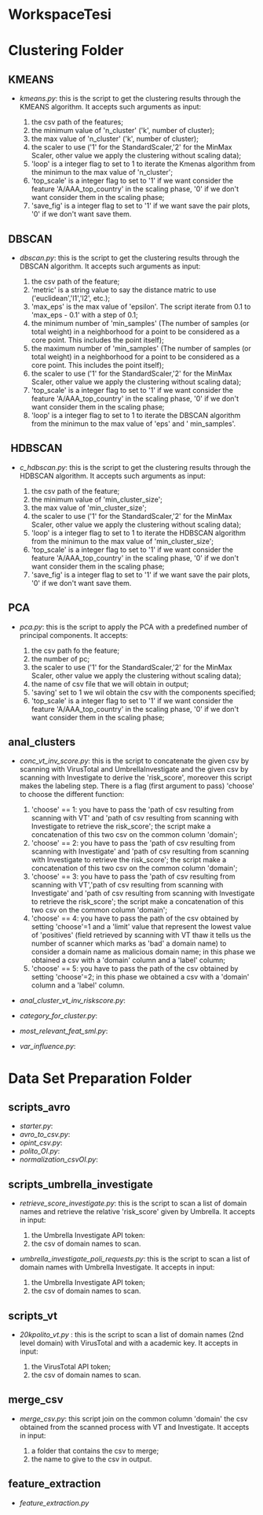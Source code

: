# WorkspaceTesi


# Clustering Folder

## KMEANS
* *kmeans.py*: this is the script to get the clustering results through the KMEANS algorithm. It accepts such arguments as input:
    
    1. the csv path of the features;
    2. the minimum value of 'n_cluster' ('k', number of cluster);
    3. the max value of 'n_cluster' ('k', number of cluster);
    4. the scaler to use ('1' for the StandardScaler,'2' for the MinMax Scaler, other value we apply the clustering without scaling data);
    5. 'loop' is a integer flag to set to 1 to iterate the Kmenas algorithm from the minimun to the max value of 'n_cluster';
    6. 'top_scale' is a integer flag to set to '1' if we want consider the feature 'A/AAA_top_country' in the scaling phase, '0' if we don't want consider them in the scaling phase;
    7. 'save_fig' is a integer flag to set to '1' if we want save the pair plots, '0' if we don't want save them.
## DBSCAN
* *dbscan.py*: this is the script to get the clustering results through the DBSCAN algorithm. It accepts such arguments as input:

    1. the csv path of the feature;
    2. 'metric' is a string value to say the distance matric to use ('euclidean','l1','l2', etc.);
    3. 'max_eps' is the max value of 'epsilon'. The script iterate from 0.1 to 'max_eps - 0.1' with a step of 0.1;
    4. the minimum number of 'min_samples' (The number of samples (or total weight) in a neighborhood for a point to be considered as a core point. This includes the point itself);
    5. the maximum number of 'min_samples' (The number of samples (or total weight) in a neighborhood for a point to be considered as a core point. This includes the point itself);
    6. the scaler to use ('1' for the StandardScaler,'2' for the MinMax Scaler, other value we apply the clustering without scaling data);
    7. 'top_scale' is a integer flag to set to '1' if we want consider the feature 'A/AAA_top_country' in the scaling phase, '0' if we don't want consider them in the scaling phase;
    8. 'loop' is a integer flag to set to 1 to iterate the DBSCAN algorithm from the minimun to the max value of 'eps' and ' min_samples'.

##  HDBSCAN
* *c_hdbscan.py*: this is the script to get the clustering results through the HDBSCAN algorithm.  It accepts such arguments as input:

    1. the csv path of the feature;
    2. the minimum value of 'min_cluster_size';
    3. the max value of 'min_cluster_size';
    4. the scaler to use ('1' for the StandardScaler,'2' for the MinMax Scaler, other value we apply the clustering without scaling data);
    5. 'loop' is a integer flag to set to 1 to iterate the HDBSCAN algorithm from the minimun to the max value of 'min_cluster_size';
    6. 'top_scale' is a integer flag to set to '1' if we want consider the feature 'A/AAA_top_country' in the scaling phase, '0' if we don't want consider them in the scaling phase;
    7. 'save_fig' is a integer flag to set to '1' if we want save the pair plots, '0' if we don't want save them.

## PCA
* *pca.py*: this is the script to apply the PCA with a predefined number of principal components. It accepts:

    1. the csv path fo the feature;
    2. the number of pc;
    3. the scaler to use ('1' for the StandardScaler,'2' for the MinMax Scaler, other value we apply the clustering without scaling data);
    4. the name of csv file that we will obtain in output;
    5. 'saving' set to 1 we wil obtain the csv with the components specified;
    6. 'top_scale' is a integer flag to set to '1' if we want consider the feature 'A/AAA_top_country' in the scaling phase, '0' if we don't want consider them in the scaling phase;

## anal_clusters

* *conc_vt_inv_score.py*: this is the script to concatenate the given csv by scanning with VirusTotal and UmbrellaInvestigate and the given csv by scanning with Investigate to derive the 'risk_score', moreover this script makes the labeling step. There is a flag (first argument to pass) 'choose' to choose the different function:

    1. 'choose' == 1: you have to pass the 'path of csv resulting from scanning with VT' and 'path of csv resulting from scanning with Investigate to retrieve the risk_score'; the script make a concatenation of this two csv on the common column 'domain';
    2. 'choose' == 2: you have to pass the 'path of csv resulting from scanning with Investigate' and 'path of csv resulting from scanning with Investigate to retrieve the risk_score'; the script make a concatenation of this two csv on the common column 'domain';
    3. 'choose' == 3: you have to pass the 'path of csv resulting from scanning with VT','path of csv resulting from scanning with Investigate' and 'path of csv resulting from scanning with Investigate to retrieve the risk_score'; the script make a concatenation of this two csv on the common column 'domain';
    4. 'choose' == 4: you have to pass the path of the csv obtained by setting 'choose'=1 and a 'limit' value that represent the lowest value of 'positives' (field retrieved by scanning with VT thaw it tells us the number of scanner which  marks as 'bad' a domain name) to consider a domain name as malicious domain name; in this phase we obtained a csv with a 'domain' column and a 'label' column;
    5. 'choose' == 5: you have to pass the path of the csv obtained by setting 'choose'=2; in this phase we obtained a csv with a 'domain' column and a 'label' column.

* *anal_cluster_vt_inv_riskscore.py*:
* *category_for_cluster.py*:
* *most_relevant_feat_sml.py*:
* *var_influence.py*: 

# Data Set Preparation Folder

## scripts_avro

* *starter.py*:
* *avro_to_csv.py*:
* *opint_csv.py*:
* *polito_OI.py*:
* *normalization_csvOI.py*:

## scripts_umbrella_investigate

* *retrieve_score_investigate.py*: this is the script to scan a list of domain names and retrieve the relative 'risk_score' given by Umbrella. It accepts in input:

    1. the Umbrella Investigate API token:
    2. the csv of domain names to scan.

* *umbrella_investigate_poli_requests.py*: this is the script to scan a list of domain names with Umbrella Investigate. It accepts in input:

    1. the Umbrella Investigate API token;
    2. the csv of domain names to scan.


## scripts_vt

* *20kpolito_vt.py* : this is the script to scan a list of domain names (2nd level domain) with VirusTotal and with a academic key. It accepts in input:

    1. the VirusTotal API token;
    2. the csv of domain names to scan.

## merge_csv

* *merge_csv.py*: this script join on the common column 'domain' the csv obtained from the scanned process with VT and Investigate. It accepts in input:

    1. a folder that contains the csv to merge;
    2. the name to give to the csv in output.

## feature_extraction

* *feature_extraction.py*